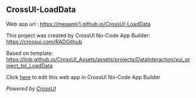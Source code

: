 ## CrossUI-LoadData
Web app url : https://meaamir1.github.io/CrossUI-LoadData

This project was created by CrossUI No-Code App Builder: https://crossui.com/RADGithub

Based on template: https://linb.github.io/CrossUI_Assets/assets/projects/DataInteraction/xui_project_tpl_LoadData

Click [here](https://crossui.com/RADGithub/#!from=github&owner=meaamir1&repo=CrossUI-LoadData) to edit this web app in CrossUI No-Code App Builder

<i>Powered by [CrossUI](https://crossui.com)</i>
